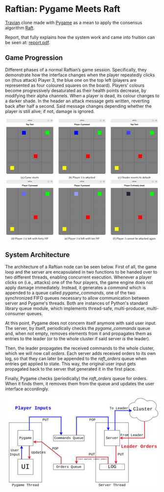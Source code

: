 # Raftian: Pygame Meets Raft

[Travian](https://www.travian.com/international) clone made with [Pygame](https://www.pygame.org/news) as a mean to apply the consensus algorithm [Raft](https://raft.github.io/).

Report, that fully explains how the system work and came into fruition can be seen at: [report.pdf](https://github.com/mhetacc/RuntimesConcurrencyDistribution/blob/main/docs/report/report.pdf).

## Game Progression

Different phases of a normal Raftian’s game session. Specifically, they demonstrate how the interface changes when the player repeatedly clicks on (thus attack) Player 3, the blue one on the top left (players are represented as four coloured squares on the board). Players’ colours become progressively desaturated as their health points decrease, by modifying their alpha channels. When a player is dead, its colour changes to a darker shade. In the header an attack message gets written, reverting back after half a second. Said message changes depending whether the player is still alive; if not, damage is ignored.

![](docs/report/images/gameStates.png)


 ## System Architecture 

The architecture of a Raftian node can be seen below. First of all, the game loop and the server are encapsulated in two functions to be handed over to two different threads, enabling concurrent execution. Whenever a player clicks on (i.e., attacks) one of the four players, the game engine does not apply damage immediately. Instead, it generates a *command* which is appended to a queue called *pygame_commands*, one of the two synchronized FIFO queues necessary to allow communication between server and Pygame's threads. Both are instances of Python's standard library queue module, which implements thread-safe, multi-producer, multi-consumer queues. 

At this point, Pygame does not concern itself anymore with said user input. The server, by itself, periodically checks the *pygame_commands* queue and, when not empty, removes elements from it and propagates them as entries to the leader (or to the whole cluster if said server *is* the leader).

Then, the leader propagates the received commands to the whole cluster, which we will now call *orders*. Each server adds received orders to its own log, so that they can later be appended to the *raft_orders* queue when entries get applied to state. This way, the original user input gets propagated back to the server that generated it in the first place.

Finally, Pygame checks (periodically) the *raft_orders* queue for orders. When it finds them, it removes them from the queue and updates the user interface accordingly.

![System Architecture](docs/report/images/nodeArchitecture.jpg)